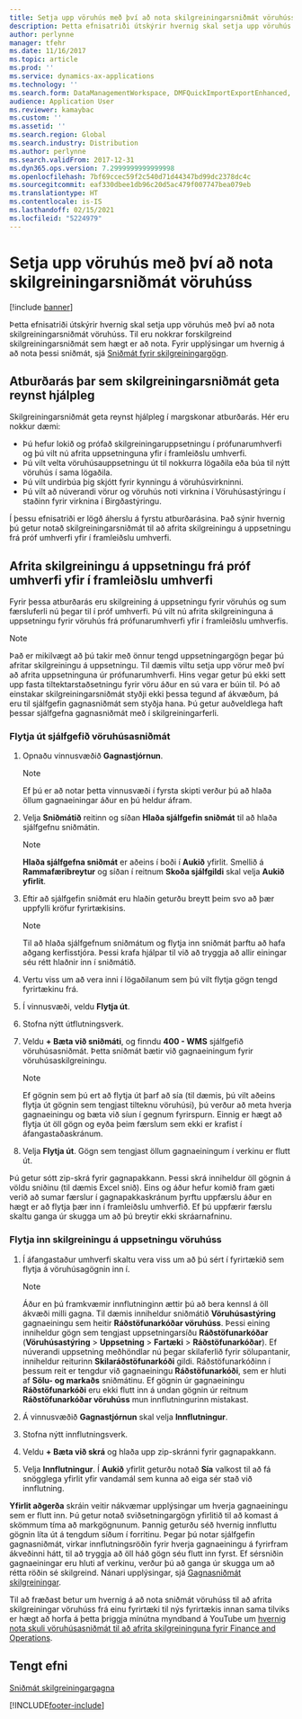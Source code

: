```yaml
---
title: Setja upp vöruhús með því að nota skilgreiningarsniðmát vöruhúss
description: Þetta efnisatriði útskýrir hvernig skal setja upp vöruhús með því að nota skilgreiningarsniðmát vöruhúss.
author: perlynne
manager: tfehr
ms.date: 11/16/2017
ms.topic: article
ms.prod: ''
ms.service: dynamics-ax-applications
ms.technology: ''
ms.search.form: DataManagementWorkspace, DMFQuickImportExportEnhanced, DMFDefinitionGroupTemplate, DMFEntityTemplateDefinitionLoadDialog
audience: Application User
ms.reviewer: kamaybac
ms.custom: ''
ms.assetid: ''
ms.search.region: Global
ms.search.industry: Distribution
ms.author: perlynne
ms.search.validFrom: 2017-12-31
ms.dyn365.ops.version: 7.2999999999999998
ms.openlocfilehash: 7bf69ccec59f2c540d71d44347bd99dc2378dc4c
ms.sourcegitcommit: eaf330dbee1db96c20d5ac479f007747bea079eb
ms.translationtype: HT
ms.contentlocale: is-IS
ms.lasthandoff: 02/15/2021
ms.locfileid: "5224979"
---
```

# <a name="set-up-a-warehouse-by-using-a-warehouse-configuration-template"></a>Setja upp vöruhús með því að nota skilgreiningarsniðmát vöruhúss

[!include [banner](../includes/banner.md)]

Þetta efnisatriði útskýrir hvernig skal setja upp vöruhús með því að nota skilgreiningarsniðmát vöruhúss. Til eru nokkrar forskilgreind skilgreiningarsniðmát sem hægt er að nota. Fyrir upplýsingar um hvernig á að nota þessi sniðmát, sjá [Sniðmát fyrir skilgreiningargögn](../../dev-itpro/data-entities/configuration-data-templates.md).

## <a name="scenarios-where-configuration-templates-can-be-helpful"></a>Atburðarás þar sem skilgreiningarsniðmát geta reynst hjálpleg

Skilgreiningarsniðmát geta reynst hjálpleg í margskonar atburðarás. Hér eru nokkur dæmi:

- Þú hefur lokið og prófað skilgreiningaruppsetningu í prófunarumhverfi og þú vilt nú afrita uppsetninguna yfir í framleiðslu umhverfi.
- Þú vilt velta vöruhúsauppsetningu út til nokkurra lögaðila eða búa til nýtt vöruhús í sama lögaðila.
- Þú vilt undirbúa þig skjótt fyrir kynningu á vöruhúsvirkninni.
- Þú vilt að núverandi vörur og vöruhús noti virknina í Vöruhúsastýringu í staðinn fyrir virknina í Birgðastýringu.

Í þessu efnisatriði er lögð áherslu á fyrstu atburðarásina. Það sýnir hvernig þú getur notað skilgreiningarsniðmát til að afrita skilgreiningu á uppsetningu frá próf umhverfi yfir í framleiðslu umhverfi.

## <a name="copy-a-configuration-setup-from-a-test-environment-to-a-production-environment"></a>Afrita skilgreiningu á uppsetningu frá próf umhverfi yfir í framleiðslu umhverfi

Fyrir þessa atburðarás eru skilgreining á uppsetningu fyrir vöruhús og sum færsluferli nú þegar til í próf umhverfi. Þú vilt nú afrita skilgreininguna á uppsetningu fyrir vöruhús frá prófunarumhverfi yfir í framleiðslu umhverfis.

> [!NOTE]
> Það er mikilvægt að þú takir með önnur tengd uppsetningargögn þegar þú afritar skilgreiningu á uppsetningu. Til dæmis viltu setja upp vörur með því að afrita uppsetninguna úr prófunarumhverfi. Hins vegar getur þú ekki sett upp fasta tiltektarstaðsetningu fyrir vöru áður en sú vara er búin til. Þó að einstakar skilgreiningarsniðmát styðji ekki þessa tegund af ákvæðum, þá eru til sjálfgefin gagnasniðmát sem styðja hana. Þú getur auðveldlega haft þessar sjálfgefna gagnasniðmát með í skilgreiningarferli.

### <a name="export-a-default-warehouse-template"></a>Flytja út sjálfgefið vöruhúsasniðmát 

1. Opnaðu vinnusvæðið **Gagnastjórnun**.

    > [!NOTE]
    > Ef þú er að notar þetta vinnusvæði í fyrsta skipti verður þú að hlaða öllum gagnaeiningar áður en þú heldur áfram.

2. Velja **Sniðmátið** reitinn og síðan **Hlaða sjálfgefin sniðmát** til að hlaða sjálfgefnu sniðmátin.

    > [!NOTE]
    > **Hlaða sjálfgefna sniðmát** er aðeins í boði í **Aukið** yfirlit. Smellið á **Rammafæribreytur** og síðan í reitnum **Skoða sjálfgildi** skal velja **Aukið yfirlit**.

3. Eftir að sjálfgefin sniðmát eru hlaðin geturðu breytt þeim svo að þær uppfylli kröfur fyrirtækisins.

    > [!NOTE]
    > Til að hlaða sjálfgefnum sniðmátum og flytja inn sniðmát þarftu að hafa aðgang kerfisstjóra. Þessi krafa hjálpar til við að tryggja að allir einingar séu rétt hlaðnir inn í sniðmátið.

4. Vertu viss um að vera inni í lögaðilanum sem þú vilt flytja gögn tengd fyrirtækinu frá.
5. Í vinnusvæði, veldu **Flytja út**.
6. Stofna nýtt útflutningsverk.
7. Veldu **+ Bæta við sniðmáti**, og finndu **400 - WMS** sjálfgefið vöruhúsasniðmát. Þetta sniðmát bætir við gagnaeiningum fyrir vöruhúsaskilgreiningu.

    > [!NOTE]
    > Ef gögnin sem þú ert að flytja út þarf að sía (til dæmis, þú vilt aðeins flytja út gögnin sem tengjast tilteknu vöruhúsi), þú verður að meta hverja gagnaeiningu og bæta við síun í gegnum fyrirspurn. Einnig er hægt að flytja út öll gögn og eyða þeim færslum sem ekki er krafist í áfangastaðaskránum.

8. Velja **Flytja út**. Gögn sem tengjast öllum gagnaeiningum í verkinu er flutt út.

Þú getur sótt zip-skrá fyrir gagnapakkann. Þessi skrá inniheldur öll gögnin á völdu sniðinu (til dæmis Excel snið). Eins og áður hefur komið fram gæti verið að sumar færslur í gagnapakkaskránum þyrftu uppfærslu áður en hægt er að flytja þær inn í framleiðslu umhverfið. Ef þú uppfærir færslu skaltu ganga úr skugga um að þú breytir ekki skráarnafninu.

### <a name="import-a-warehouse-configuration-setup"></a>Flytja inn skilgreiningu á uppsetningu vöruhúss

1. Í áfangastaður umhverfi skaltu vera viss um að þú sért í fyrirtækið sem flytja á vöruhúsagögnin inn í.

    > [!NOTE]
    > Áður en þú framkvæmir innflutninginn ættir þú að bera kennsl á öll ákvæði milli gagna. Til dæmis inniheldur sniðmátið **Vöruhúsastýring** gagnaeiningu sem heitir **Ráðstöfunarkóðar vöruhúss**. Þessi eining inniheldur gögn sem tengjast uppsetningarsíðu **Ráðstöfunarkóðar** (**Vöruhúsastýring** > **Uppsetning** > **Fartæki** > **Ráðstöfunarkóðar**). Ef núverandi uppsetning meðhöndlar nú þegar skilaferlið fyrir sölupantanir, inniheldur reiturinn **Skilaráðstöfunarkóði** gildi. Ráðstöfunarkóðinn í þessum reit er tengdur við gagnaeiningu **Ráðstöfunarkóði**, sem er hluti af **Sölu- og markaðs** sniðmátinu. Ef gögnin úr gagnaeiningu **Ráðstöfunarkóði** eru ekki flutt inn á undan gögnin úr reitnum **Ráðstöfunarkóðar vöruhúss** mun innflutningurinn mistakast.

2. Á vinnusvæðið **Gagnastjórnun** skal velja **Innflutningur**.
3. Stofna nýtt innflutningsverk.
4. Veldu **+ Bæta við skrá** og hlaða upp zip-skránni fyrir gagnapakkann.
5. Velja **Innflutningur**. Í **Aukið** yfirlit geturðu notað **Sía** valkost til að fá snögglega yfirlit yfir vandamál sem kunna að eiga sér stað við innflutning.

**Yfirlit aðgerða** skráin veitir nákvæmar upplýsingar um hverja gagnaeiningu sem er flutt inn. Þú getur notað sviðsetningargögn yfirlitið til að komast á skömmum tíma að markgögnunum. Þannig geturðu séð hvernig innfluttu gögnin líta út á tengdum síðum í forritinu. Þegar þú notar sjálfgefin gagnasniðmát, virkar innflutningsröðin fyrir hverja gagnaeiningu á fyrirfram ákveðinni hátt, til að tryggja að öll háð gögn séu flutt inn fyrst. Ef sérsniðin gagnaeiningar eru hluti af verkinu, verður þú að ganga úr skugga um að rétta röðin sé skilgreind. Nánari upplýsingar, sjá [Gagnasniðmát skilgreiningar](../../dev-itpro/data-entities/configuration-data-templates.md).

Til að fræðast betur um hvernig á að nota sniðmát vöruhúss til að afrita skilgreiningar vöruhúss frá einu fyrirtæki til nýs fyrirtækis innan sama tilviks er hægt að horfa á þetta þriggja mínútna myndband á YouTube um [hvernig nota skuli vöruhúsasniðmát til að afrita skilgreininguna fyrir Finance and Operations](https://www.youtube.com/watch?v=K2WIfFlqJYs).

## <a name="related-topic"></a>Tengt efni

[Sniðmát skilgreiningargagna](../../dev-itpro/data-entities/configuration-data-templates.md)


[!INCLUDE[footer-include](../../includes/footer-banner.md)]